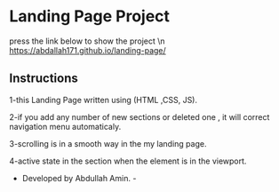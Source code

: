 # Landing Page Project

press the link below to show the project \n
https://abdallah171.github.io/landing-page/

## Instructions

1-this Landing Page written using (HTML ,CSS, JS).  

2-if you add any number of new sections or deleted one , it will correct navigation menu automaticaly.

3-scrolling is in a smooth way  in the my landing page.

4-active state in the section when the element is in the viewport.

- Developed by Abdullah Amin. -
